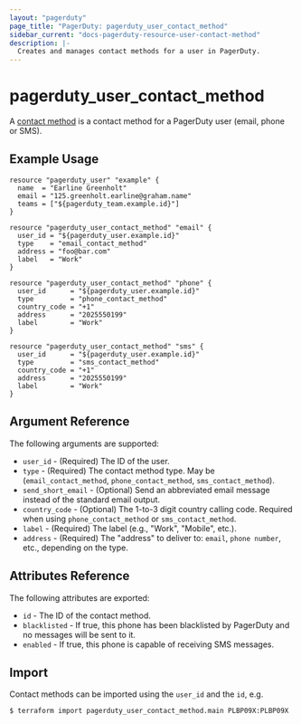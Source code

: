 ```yaml
---
layout: "pagerduty"
page_title: "PagerDuty: pagerduty_user_contact_method"
sidebar_current: "docs-pagerduty-resource-user-contact-method"
description: |-
  Creates and manages contact methods for a user in PagerDuty.
---
```


# pagerduty_user_contact_method

A [contact method](https://v2.developer.pagerduty.com/v2/page/api-reference#!/Users/get_users_id_contact_methods) is a contact method for a PagerDuty user (email, phone or SMS).


## Example Usage

```hcl
resource "pagerduty_user" "example" {
  name  = "Earline Greenholt"
  email = "125.greenholt.earline@graham.name"
  teams = ["${pagerduty_team.example.id}"]
}

resource "pagerduty_user_contact_method" "email" {
  user_id = "${pagerduty_user.example.id}"
  type    = "email_contact_method"
  address = "foo@bar.com"
  label   = "Work"
}

resource "pagerduty_user_contact_method" "phone" {
  user_id      = "${pagerduty_user.example.id}"
  type         = "phone_contact_method"
  country_code = "+1"
  address      = "2025550199"
  label        = "Work"
}

resource "pagerduty_user_contact_method" "sms" {
  user_id      = "${pagerduty_user.example.id}"
  type         = "sms_contact_method"
  country_code = "+1"
  address      = "2025550199"
  label        = "Work"
}
```

## Argument Reference

The following arguments are supported:

  * `user_id` - (Required) The ID of the user.
  * `type` - (Required) The contact method type. May be (`email_contact_method`, `phone_contact_method`, `sms_contact_method`).
  * `send_short_email` - (Optional) Send an abbreviated email message instead of the standard email output.
  * `country_code` - (Optional) The 1-to-3 digit country calling code. Required when using `phone_contact_method` or `sms_contact_method`.
  * `label` - (Required) The label (e.g., "Work", "Mobile", etc.).
  * `address` - (Required) The "address" to deliver to: `email`, `phone number`, etc., depending on the type.

## Attributes Reference

The following attributes are exported:

  * `id` - The ID of the contact method.
  * `blacklisted` - If true, this phone has been blacklisted by PagerDuty and no messages will be sent to it.
  * `enabled` - If true, this phone is capable of receiving SMS messages.

## Import

Contact methods can be imported using the `user_id` and the `id`, e.g.

```
$ terraform import pagerduty_user_contact_method.main PLBP09X:PLBP09X
```
